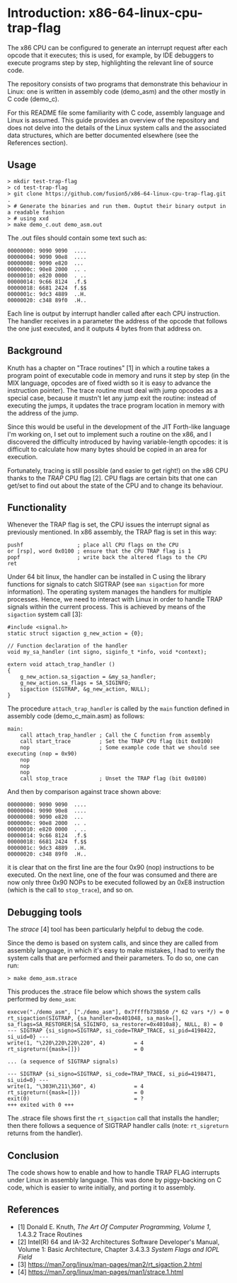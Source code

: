 # Introduction: x86-64-linux-cpu-trap-flag

The x86 CPU can be configured to generate an interrupt request after each opcode that it
executes; this is used, for example, by IDE debuggers to execute programs step by step, 
highlighting the relevant line of source code.

The repository consists of two programs that demonstrate this behaviour in Linux:
one is written in assembly code (demo\_asm) and the other mostly in C code (demo\_c).

For this README file some familiarity with C code, assembly language and Linux is assumed.
This guide provides an overview of the repository and does not delve into the
details of the Linux system calls and the associated data structures, which are better 
documented elsewhere (see the References section).


## Usage

```
> mkdir test-trap-flag
> cd test-trap-flag
> git clone https://github.com/fusion5/x86-64-linux-cpu-trap-flag.git .
> # Generate the binaries and run them. Ouptut their binary output in a readable fashion
> # using xxd
> make demo_c.out demo_asm.out
```

The .out files should contain some text such as:

```
00000000: 9090 9090  ....
00000004: 9090 90e8  ....
00000008: 9090 e820  ... 
0000000c: 90e8 2000  .. .
00000010: e820 0000  . ..
00000014: 9c66 8124  .f.$
00000018: 6681 2424  f.$$
0000001c: 9dc3 4889  ..H.
00000020: c348 89f0  .H..
```

Each line is output by interrupt handler called after each CPU instruction. 
The handler receives in a parameter the address of the opcode that 
follows the one just executed, and it outputs 4 bytes from that address on.


## Background

Knuth has a chapter on "Trace routines" [1] in which a routine 
takes a program point of executable code in memory and runs it step by step (in
the MIX language, opcodes are of fixed width so it is easy to advance the 
instruction pointer). The trace routine must deal with jump opcodes as a special 
case, because it mustn't let any jump exit the routine: instead of executing
the jumps, it updates the trace program location in memory with the address of 
the jump.

Since this would be useful in the development of the JIT Forth-like language I'm 
working on, I set out to implement such a routine on the x86, and I discovered the 
difficulty introduced by having variable-length opcodes: it is difficult to calculate
how many bytes should be copied in an area for execution.

Fortunately, tracing is still possible (and easier to get right!) on the x86 
CPU thanks to the _TRAP_ CPU flag [2]. CPU flags are certain bits that one can get/set 
to find out about the state of the CPU and to change its behaviour.


## Functionality

Whenever the TRAP flag is set, the CPU issues the interrupt signal as 
previously mentioned. In x86 assembly, the TRAP flag is set in this way:

```
pushf                 ; place all CPU flags on the CPU
or [rsp], word 0x0100 ; ensure that the CPU TRAP flag is 1
popf                  ; write back the altered flags to the CPU
ret
```

Under 64 bit linux, the handler can be installed in C using the library 
functions for signals to catch SIGTRAP (see `man sigaction` for more information).
The operating system manages the handlers for multiple processes. Hence, we
need to interact with Linux in order to handle TRAP signals within
the current process. This is achieved by means of the `sigaction` system call [3]:

```
#include <signal.h>
static struct sigaction g_new_action = {0};  

// Function declaration of the handler
void my_sa_handler (int signo, siginfo_t *info, void *context);

extern void attach_trap_handler () 
{
    g_new_action.sa_sigaction = &my_sa_handler;
    g_new_action.sa_flags = SA_SIGINFO;
    sigaction (SIGTRAP, &g_new_action, NULL);
}
```

The procedure `attach_trap_handler` is called by the `main` function defined in 
assembly code (demo\_c\_main.asm) as follows:

```
main: 
    call attach_trap_handler ; Call the C function from assembly
    call start_trace         ; Set the TRAP CPU flag (bit 0x0100)
    nop                      ; Some example code that we should see executing (nop = 0x90)
    nop
    nop
    nop
    call stop_trace          ; Unset the TRAP flag (bit 0x0100)
```

And then by comparison against trace shown above:

```
00000000: 9090 9090  ....
00000004: 9090 90e8  ....
00000008: 9090 e820  ... 
0000000c: 90e8 2000  .. .
00000010: e820 0000  . ..
00000014: 9c66 8124  .f.$
00000018: 6681 2424  f.$$
0000001c: 9dc3 4889  ..H.
00000020: c348 89f0  .H..
```

it is clear that on the first line are the four 0x90 (nop) instructions to be 
executed. On the next line, one of the four was consumed and there are now only
three 0x90 NOPs to be executed followed by an 0xE8 instruction (which is the call
to `stop_trace`), and so on. 


## Debugging tools

The _strace_ [4] tool has been particularly helpful to debug the code. 

Since the demo is based on system calls, and since they are called from 
assembly language, in which it's easy to make mistakes, I had to verify the 
system calls that are performed and their parameters. To do so, one can run:

    > make demo_asm.strace

This produces the .strace file below which shows the system calls performed
by `demo_asm`:

```
execve("./demo_asm", ["./demo_asm"], 0x7ffffb738b50 /* 62 vars */) = 0
rt_sigaction(SIGTRAP, {sa_handler=0x401048, sa_mask=[], sa_flags=SA_RESTORER|SA_SIGINFO, sa_restorer=0x4010a8}, NULL, 8) = 0
--- SIGTRAP {si_signo=SIGTRAP, si_code=TRAP_TRACE, si_pid=4198422, si_uid=0} ---
write(1, "\220\220\220\220", 4)         = 4
rt_sigreturn({mask=[]})                 = 0

... (a sequence of SIGTRAP signals)

--- SIGTRAP {si_signo=SIGTRAP, si_code=TRAP_TRACE, si_pid=4198471, si_uid=0} ---
write(1, "\303H\211\360", 4)            = 4
rt_sigreturn({mask=[]})                 = 0
exit(0)                                 = ?
+++ exited with 0 +++
```

The .strace file shows first the `rt_sigaction` call that installs the handler; 
then there follows a sequence of SIGTRAP handler calls (note: `rt_sigreturn` 
returns from the handler).


## Conclusion

The code shows how to enable and how to handle TRAP FLAG interrupts under Linux 
in assembly language. This was done by piggy-backing on C code, which is easier 
to write initially, and porting it to assembly.

## References

- [1] Donald E. Knuth, _The Art Of Computer Programming, Volume 1_, 1.4.3.2 Trace Routines
- [2] Intel(R) 64 and IA-32 Architectures Software Developer's Manual, Volume 1: Basic Architecture, Chapter 3.4.3.3 _System Flags and IOPL Field_
- [3] https://man7.org/linux/man-pages/man2/rt_sigaction.2.html 
- [4] https://man7.org/linux/man-pages/man1/strace.1.html
